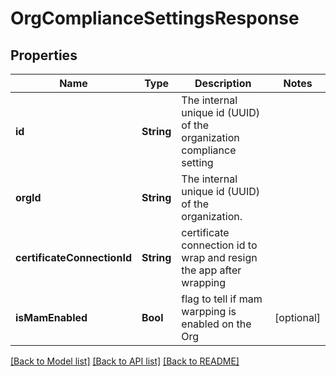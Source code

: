 # OrgComplianceSettingsResponse

## Properties
Name | Type | Description | Notes
------------ | ------------- | ------------- | -------------
**id** | **String** | The internal unique id (UUID) of the organization compliance setting | 
**orgId** | **String** | The internal unique id (UUID) of the organization. | 
**certificateConnectionId** | **String** | certificate connection id to wrap and resign the app after wrapping | 
**isMamEnabled** | **Bool** | flag to tell if mam warpping is enabled on the Org | [optional] 

[[Back to Model list]](../README.md#documentation-for-models) [[Back to API list]](../README.md#documentation-for-api-endpoints) [[Back to README]](../README.md)


